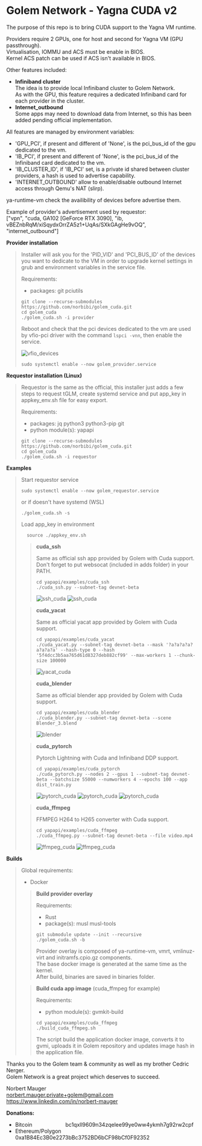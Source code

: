 # Golem Network - Yagna CUDA v2
  
The purpose of this repo is to bring CUDA support to the Yagna VM runtime.
  
Providers require 2 GPUs, one for host and second for Yagna VM (GPU passthrough).  
Virtualisation, IOMMU and ACS must be enable in BIOS.  
Kernel ACS patch can be used if ACS isn't available in BIOS.

Other features included:  
- **Infiniband cluster**  
The idea is to provide local Infiniband cluster to Golem Network.  
As with the GPU, this feature requires a dedicated Infiniband card for each provider in the cluster.
- **Internet_outbound**  
Some apps may need to download data from Internet, so this has been added pending official implementation.  

All features are managed by environment variables:
- 'GPU_PCI', if present and different of 'None', is the pci_bus_id of the gpu dedicated to the vm.
- 'IB_PCI', if present and different of 'None', is the pci_bus_id of the Infiniband card dedicated to the vm.
- 'IB_CLUSTER_ID', if 'IB_PCI' set, is a private id shared between cluster providers, a hash is used to advertise capability.
- 'INTERNET_OUTBOUND' allow to enable/disable outbound Internet access through Qemu's NAT (slirp). 

ya-runtime-vm check the availibility of devices before advertise them. 

Example of provider's advertisement used by requestor:  
["vpn", "cuda, GA102 [GeForce RTX 3090], "ib, vBEZnbRqM/xiSqydxOrrZA5z1+UqAs/SXkGAgHe9vOQ", "internet_outbound"]


**Provider installation**  
>  
>Installer will ask you for the 'PID_VID' and 'PCI_BUS_ID' of the devices you want to dedicate to the VM in order to upgrade kernel settings in grub and environment variables in the service file. 
>
>Requirements:
>- packages: git pciutils  
>```
>git clone --recurse-submodules https://github.com/norbibi/golem_cuda.git  
>cd golem_cuda 
>./golem_cuda.sh -i provider  
>```  
>  
>Reboot and check that the pci devices dedicated to the vm are used by vfio-pci driver with the command ```lspci -vnn```, then enable the service.  
> 
>![vfio_devices](screenshots/vfio_devices.png)  
>```  
>sudo systemctl enable --now golem_provider.service  
>```  

**Requestor installation (Linux)**
>  
>Requestor is the same as the official, this installer just adds a few steps to request tGLM, create systemd service and put app_key in appkey_env.sh file for easy export. 
>  
>Requirements:
>- packages: jq python3 python3-pip git  
>- python module(s): yapapi  
>```  
>git clone --recurse-submodules https://github.com/norbibi/golem_cuda.git  
>cd golem_cuda  
>./golem_cuda.sh -i requestor  
>```  

**Examples**
>Start requestor service  
>```
>sudo systemctl enable --now golem_requestor.service  
>```
> or if doesn't have systemd (WSL)  
>```
>./golem_cuda.sh -s
>```
>Load app_key in environment
>```
>	source ./appkey_env.sh
>```
>>**cuda_ssh**
>>
>> Same as official ssh app provided by Golem with Cuda support.  
>> Don't forget to put websocat (included in adds folder) in your PATH.  
>>```
>>cd yapapi/examples/cuda_ssh
>>./cuda_ssh.py --subnet-tag devnet-beta
>>```
>>![ssh_cuda](screenshots/ssh_cuda_1.png)
>>![ssh_cuda](screenshots/ssh_cuda_2.png)
>
>>**cuda_yacat**
>>
>> Same as official yacat app provided by Golem with Cuda support.
>>```
>>cd yapapi/examples/cuda_yacat
>>./cuda_yacat.py --subnet-tag devnet-beta --mask '?a?a?a?a?a?a?a?a' --hash-type 0 --hash '5f4dcc3b5aa765d61d8327deb882cf99' --max-workers 1 --chunk-size 100000
>>```
>>![yacat_cuda](screenshots/yacat_cuda.png)
>
>>**cuda_blender**
>>  
>> Same as official blender app provided by Golem with Cuda support.
>>```
>>cd yapapi/examples/cuda_blender  
>>./cuda_blender.py --subnet-tag devnet-beta --scene Blender_3.blend
>>```  
>>![blender](screenshots/blender_cuda.png)
>
>>**cuda_pytorch**
>>  
>> Pytorch Lightning with Cuda and Infiniband DDP support.  
>>```
>>cd yapapi/examples/cuda_pytorch  
>>./cuda_pytorch.py --nodes 2 --gpus 1 --subnet-tag devnet-beta --batchsize 55000 --numworkers 4 --epochs 100 --app dist_train.py  
>>```  
>>![pytorch_cuda](screenshots/pytorch_cuda_1.png)
>>![pytorch_cuda](screenshots/pytorch_cuda_2.png)
>>![pytorch_cuda](screenshots/pytorch_cuda_3.png)
>
>>**cuda_ffmpeg**
>>  
>> FFMPEG H264 to H265 converter with Cuda support.
>>```
>>cd yapapi/examples/cuda_ffmpeg  
>>./cuda_ffmpeg.py --subnet-tag devnet-beta --file video.mp4
>>```  
>>![ffmpeg_cuda](screenshots/ffmpeg_cuda_1.png)
>>![ffmpeg_cuda](screenshots/ffmpeg_cuda_2.png)

**Builds**  
>  
>Global requirements:
>- Docker
>  
>>**Build provider overlay**
>>
>>Requirements: 
>>- Rust  
>>- package(s): musl musl-tools
>>
>>```
>>git submodule update --init --recursive
>>./golem_cuda.sh -b
>>```
>>Provider overlay is composed of ya-runtime-vm, vmrt, vmlinuz-virt and initramfs.cpio.gz components.  
>>The base docker image is generated at the same time as the kernel.  
>>After build, binaries are saved in binaries folder.  
>
>>**Build cuda app image** (cuda_ffmpeg for example)
>>
>>Requirements:    
>>- python module(s): gvmkit-build  
>>
>>```
>>cd yapapi/examples/cuda_ffmpeg  
>>./build_cuda_ffmpeg.sh
>>```
>>The script build the application docker image, converts it to gvmi, uploads it in Golem repository and updates image hash in the application file.

Thanks you to the Golem team & community as well as my brother Cedric Nerger.  
Golem Network is a great project which deserves to succeed.  
  
Norbert Mauger  
norbert.mauger.private+golem@gmail.com  
https://www.linkedin.com/in/norbert-mauger  

**Donations:**  
- Bitcoin &emsp;&emsp;&emsp;&emsp;&emsp;&emsp;bc1qxll9609n34zqelee99ye0ww4ykmh7g92rw2cpf  
- Ethereum/Polygon&emsp;0xa1B84Ec3B0e2273bBc3752BD6bCF98bCf0F92352  
